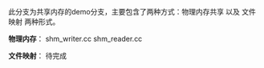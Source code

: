 此分支为共享内存的demo分支，主要包含了两种方式：物理内存共享 以及 文件映射 两种形式。

**物理内存**： shm_writer.cc  shm_reader.cc

**文件映射**： 待完成
